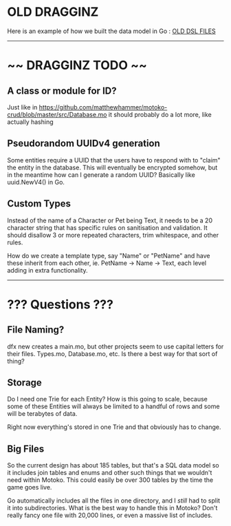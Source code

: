 # OLD DRAGGINZ 

Here is an example of how we built the data model in Go :  [OLD DSL FILES](examples/dsl/)

---

# ~~ DRAGGINZ TODO ~~

## A class or module for ID?

Just like in https://github.com/matthewhammer/motoko-crud/blob/master/src/Database.mo it should probably do a lot more, like actually
hashing 

## Pseudorandom UUIDv4 generation

Some entities require a UUID that the users have to respond with to "claim" the entity in the database.  This will eventually be
encrypted somehow, but in the meantime how can I generate a random UUID?  Basically like uuid.NewV4() in Go.

## Custom Types

Instead of the name of a Character or Pet being Text, it needs to be a 20 character string that has specific rules on sanitisation
and validation.  It should disallow 3 or more repeated characters, trim whitespace, and other rules.

How do we create a template type, say "Name" or "PetName" and have these inherit from each other, ie. 
PetName -> Name -> Text, each level adding in extra functionality.

---

# ??? Questions ???



## File Naming?

dfx new creates a main.mo, but other projects seem to use capital letters for their files.  Types.mo, Database.mo, etc.  Is there a best
way for that sort of thing?

## Storage

Do I need one Trie for each Entity?  How is this going to scale, because some of these Entities will always be limited to a handful
of rows and some will be terabytes of data.

Right now everything's stored in one Trie and that obviously has to change.

## Big Files

So the current design has about 185 tables, but that's a SQL data model so it includes join tables and enums and other such things
that we wouldn't need within Motoko.  This could easily be over 300 tables by the time the game goes live.

Go automatically includes all the files in one directory, and I *still* had to split it into subdirectories.  What is the best way
to handle this in Motoko?  Don't really fancy one file with 20,000 lines, or even a massive list of includes.